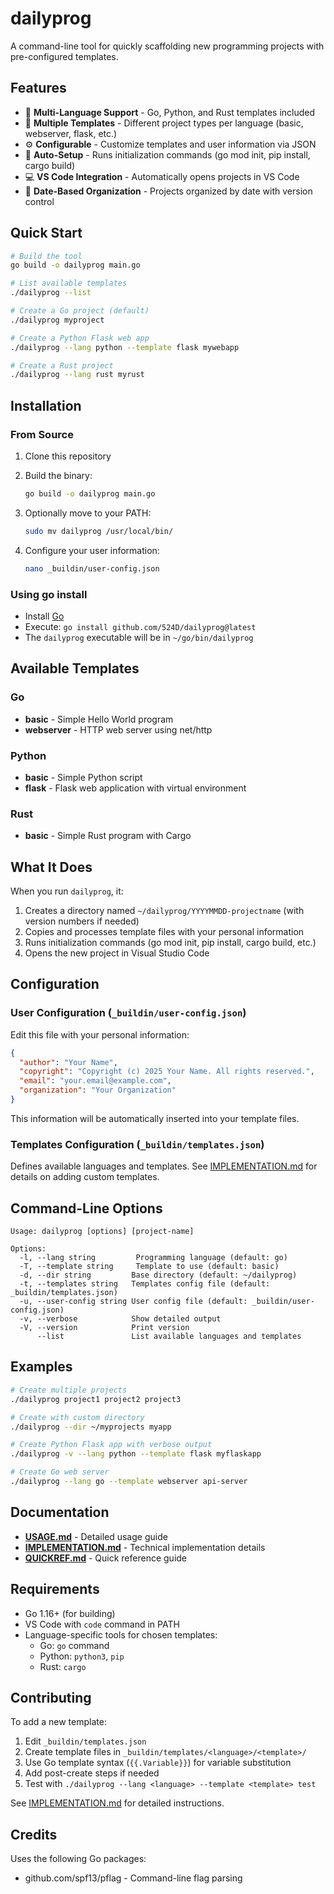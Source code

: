 # dailyprog

A command-line tool for quickly scaffolding new programming projects with pre-configured templates.

## Features

- 🚀 **Multi-Language Support** - Go, Python, and Rust templates included
- 📝 **Multiple Templates** - Different project types per language (basic, webserver, flask, etc.)
- ⚙️ **Configurable** - Customize templates and user information via JSON
- 🔧 **Auto-Setup** - Runs initialization commands (go mod init, pip install, cargo build)
- 💻 **VS Code Integration** - Automatically opens projects in VS Code
- 📅 **Date-Based Organization** - Projects organized by date with version control

## Quick Start

```bash
# Build the tool
go build -o dailyprog main.go

# List available templates
./dailyprog --list

# Create a Go project (default)
./dailyprog myproject

# Create a Python Flask web app
./dailyprog --lang python --template flask mywebapp

# Create a Rust project
./dailyprog --lang rust myrust
```

## Installation

### From Source

1. Clone this repository
2. Build the binary:

   ```bash
   go build -o dailyprog main.go
   ```

3. Optionally move to your PATH:

   ```bash
   sudo mv dailyprog /usr/local/bin/
   ```

4. Configure your user information:

   ```bash
   nano _buildin/user-config.json
   ```

### Using go install

- Install [Go](https://go.dev/dl/)
- Execute: `go install github.com/524D/dailyprog@latest`
- The `dailyprog` executable will be in `~/go/bin/dailyprog`

## Available Templates

### Go

- **basic** - Simple Hello World program
- **webserver** - HTTP web server using net/http

### Python

- **basic** - Simple Python script
- **flask** - Flask web application with virtual environment

### Rust

- **basic** - Simple Rust program with Cargo

## What It Does

When you run `dailyprog`, it:

1. Creates a directory named `~/dailyprog/YYYYMMDD-projectname` (with version numbers if needed)
2. Copies and processes template files with your personal information
3. Runs initialization commands (go mod init, pip install, cargo build, etc.)
4. Opens the new project in Visual Studio Code

## Configuration

### User Configuration (`_buildin/user-config.json`)

Edit this file with your personal information:

```json
{
  "author": "Your Name",
  "copyright": "Copyright (c) 2025 Your Name. All rights reserved.",
  "email": "your.email@example.com",
  "organization": "Your Organization"
}
```

This information will be automatically inserted into your template files.

### Templates Configuration (`_buildin/templates.json`)

Defines available languages and templates. See [IMPLEMENTATION.md](IMPLEMENTATION.md) for details on adding custom templates.

## Command-Line Options

```text
Usage: dailyprog [options] [project-name]

Options:
  -l, --lang string         Programming language (default: go)
  -T, --template string     Template to use (default: basic)
  -d, --dir string         Base directory (default: ~/dailyprog)
  -t, --templates string   Templates config file (default: _buildin/templates.json)
  -u, --user-config string User config file (default: _buildin/user-config.json)
  -v, --verbose            Show detailed output
  -V, --version            Print version
      --list               List available languages and templates
```

## Examples

```bash
# Create multiple projects
./dailyprog project1 project2 project3

# Create with custom directory
./dailyprog --dir ~/myprojects myapp

# Create Python Flask app with verbose output
./dailyprog -v --lang python --template flask myflaskapp

# Create Go web server
./dailyprog --lang go --template webserver api-server
```

## Documentation

- **[USAGE.md](USAGE.md)** - Detailed usage guide
- **[IMPLEMENTATION.md](IMPLEMENTATION.md)** - Technical implementation details
- **[QUICKREF.md](QUICKREF.md)** - Quick reference guide

## Requirements

- Go 1.16+ (for building)
- VS Code with `code` command in PATH
- Language-specific tools for chosen templates:
  - Go: `go` command
  - Python: `python3`, `pip`
  - Rust: `cargo`

## Contributing

To add a new template:

1. Edit `_buildin/templates.json`
2. Create template files in `_buildin/templates/<language>/<template>/`
3. Use Go template syntax (`{{.Variable}}`) for variable substitution
4. Add post-create steps if needed
5. Test with `./dailyprog --lang <language> --template <template> test`

See [IMPLEMENTATION.md](IMPLEMENTATION.md) for detailed instructions.

## Credits

Uses the following Go packages:

- github.com/spf13/pflag - Command-line flag parsing
